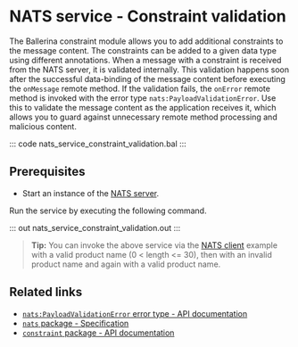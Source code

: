 # NATS service - Constraint validation

The Ballerina constraint module allows you to add additional constraints to the message content. The constraints can be added to a given data type using different annotations. When a message with a constraint is received from the NATS server, it is validated internally. This validation happens soon after the successful data-binding of the message content before executing the `onMessage` remote method. If the validation fails, the `onError` remote method is invoked with the error type `nats:PayloadValidationError`. Use this to validate the message content as the application receives it, which allows you to guard against unnecessary remote method processing and malicious content.

::: code nats_service_constraint_validation.bal :::

## Prerequisites
- Start an instance of the [NATS server](https://docs.nats.io/nats-concepts/what-is-nats/walkthrough_setup).

Run the service by executing the following command.

::: out nats_service_constraint_validation.out :::

>**Tip:** You can invoke the above service via the [NATS client](/learn/by-example/nats-basic-pub/) example with a valid product name (0 < length <= 30), then with an invalid product name and again with a valid product name.

## Related links
- [`nats:PayloadValidationError` error type - API documentation](https://lib.ballerina.io/ballerinax/nats/latest#PayloadValidationError)
- [`nats` package - Specification](https://github.com/ballerina-platform/module-ballerinax-nats/blob/master/docs/spec/spec.md)
- [`constraint` package - API documentation](https://lib.ballerina.io/ballerina/constraint/latest)

